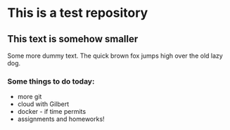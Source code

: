 # This is a test repository

## This text is somehow smaller

Some more dummy text. The quick brown fox jumps high over the old lazy dog.

### Some things to do today:
* more git
* cloud with Gilbert
* docker - if time permits
* assignments and homeworks!
